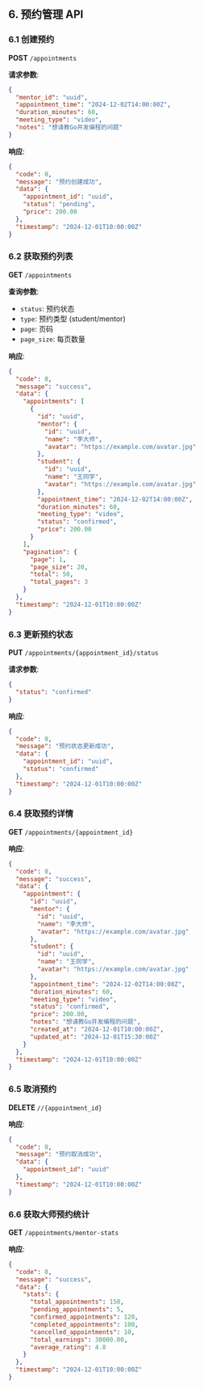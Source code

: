 ## 6. 预约管理 API

### 6.1 创建预约
**POST** `/appointments`

**请求参数**:
```json
{
  "mentor_id": "uuid",
  "appointment_time": "2024-12-02T14:00:00Z",
  "duration_minutes": 60,
  "meeting_type": "video",
  "notes": "想请教Go并发编程的问题"
}
```

**响应**:
```json
{
  "code": 0,
  "message": "预约创建成功",
  "data": {
    "appointment_id": "uuid",
    "status": "pending",
    "price": 200.00
  },
  "timestamp": "2024-12-01T10:00:00Z"
}
```

### 6.2 获取预约列表
**GET** `/appointments`

**查询参数**:
- `status`: 预约状态
- `type`: 预约类型 (student/mentor)
- `page`: 页码
- `page_size`: 每页数量

**响应**:
```json
{
  "code": 0,
  "message": "success",
  "data": {
    "appointments": [
      {
        "id": "uuid",
        "mentor": {
          "id": "uuid",
          "name": "李大师",
          "avatar": "https://example.com/avatar.jpg"
        },
        "student": {
          "id": "uuid",
          "name": "王同学",
          "avatar": "https://example.com/avatar.jpg"
        },
        "appointment_time": "2024-12-02T14:00:00Z",
        "duration_minutes": 60,
        "meeting_type": "video",
        "status": "confirmed",
        "price": 200.00
      }
    ],
    "pagination": {
      "page": 1,
      "page_size": 20,
      "total": 50,
      "total_pages": 3
    }
  },
  "timestamp": "2024-12-01T10:00:00Z"
}
```

### 6.3 更新预约状态
**PUT** `/appointments/{appointment_id}/status`

**请求参数**:
```json
{
  "status": "confirmed"
}
```

**响应**:
```json
{
  "code": 0,
  "message": "预约状态更新成功",
  "data": {
    "appointment_id": "uuid",
    "status": "confirmed"
  },
  "timestamp": "2024-12-01T10:00:00Z"
}
```

### 6.4 获取预约详情
**GET** `/appointments/{appointment_id}`

**响应**:
```json
{
  "code": 0,
  "message": "success",
  "data": {
    "appointment": {
      "id": "uuid",
      "mentor": {
        "id": "uuid",
        "name": "李大师",
        "avatar": "https://example.com/avatar.jpg"
      },
      "student": {
        "id": "uuid",
        "name": "王同学",
        "avatar": "https://example.com/avatar.jpg"
      },
      "appointment_time": "2024-12-02T14:00:00Z",
      "duration_minutes": 60,
      "meeting_type": "video",
      "status": "confirmed",
      "price": 200.00,
      "notes": "想请教Go并发编程的问题",
      "created_at": "2024-12-01T10:00:00Z",
      "updated_at": "2024-12-01T15:30:00Z"
    }
  },
  "timestamp": "2024-12-01T10:00:00Z"
}
```

### 6.5 取消预约
**DELETE** `//{appointment_id}`

**响应**:
```json
{
  "code": 0,
  "message": "预约取消成功",
  "data": {
    "appointment_id": "uuid"
  },
  "timestamp": "2024-12-01T10:00:00Z"
}
```

### 6.6 获取大师预约统计
**GET** `/appointments/mentor-stats`

**响应**:
```json
{
  "code": 0,
  "message": "success",
  "data": {
    "stats": {
      "total_appointments": 150,
      "pending_appointments": 5,
      "confirmed_appointments": 120,
      "completed_appointments": 100,
      "cancelled_appointments": 10,
      "total_earnings": 30000.00,
      "average_rating": 4.8
    }
  },
  "timestamp": "2024-12-01T10:00:00Z"
}
```
